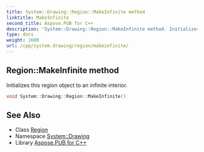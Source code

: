 ```yaml
---
title: System::Drawing::Region::MakeInfinite method
linktitle: MakeInfinite
second_title: Aspose.PUB for C++
description: 'System::Drawing::Region::MakeInfinite method. Initializes this region object to an infinite interior in C++.'
type: docs
weight: 1600
url: /cpp/system.drawing/region/makeinfinite/
---
```

## Region::MakeInfinite method


Initializes this region object to an infinite interior.

```cpp
void System::Drawing::Region::MakeInfinite()
```

## See Also

* Class [Region](../)
* Namespace [System::Drawing](../../)
* Library [Aspose.PUB for C++](../../../)

